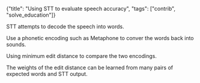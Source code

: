 {"title": "Using STT to evaluate speech accuracy", "tags": ["contrib", "solve_education"]}

STT attempts to decode the speech into words.

Use a phonetic encoding such as Metaphone to conver the words back into sounds.

Using minimum edit distance to compare the two encodings.

The weights of the edit distance can be learned from many pairs of expected words and STT output.

